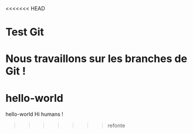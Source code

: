 <<<<<<< HEAD
# Test Git

Nous travaillons sur les branches de Git !
=======
# hello-world
hello-world
Hi humans !
>>>>>>> refonte
